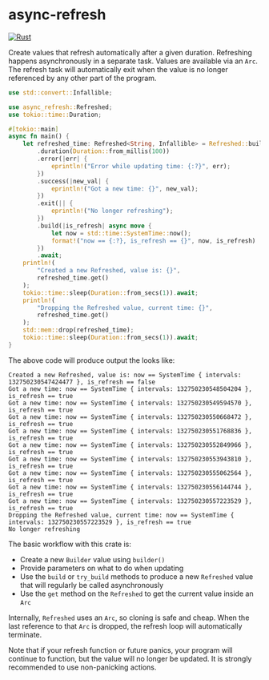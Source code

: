 # async-refresh

[![Rust](https://github.com/snoyberg/async-refresh-rs/actions/workflows/rust.yml/badge.svg)](https://github.com/snoyberg/async-refresh-rs/actions/workflows/rust.yml)

Create values that refresh automatically after a given duration. Refreshing happens asynchronously in a separate task. Values are available via an `Arc`. The refresh task will automatically exit when the value is no longer referenced by any other part of the program.

```rust
use std::convert::Infallible;

use async_refresh::Refreshed;
use tokio::time::Duration;

#[tokio::main]
async fn main() {
    let refreshed_time: Refreshed<String, Infallible> = Refreshed::builder()
        .duration(Duration::from_millis(100))
        .error(|err| {
            eprintln!("Error while updating time: {:?}", err);
        })
        .success(|new_val| {
            eprintln!("Got a new time: {}", new_val);
        })
        .exit(|| {
            eprintln!("No longer refreshing");
        })
        .build(|is_refresh| async move {
            let now = std::time::SystemTime::now();
            format!("now == {:?}, is_refresh == {}", now, is_refresh)
        })
        .await;
    println!(
        "Created a new Refreshed, value is: {}",
        refreshed_time.get()
    );
    tokio::time::sleep(Duration::from_secs(1)).await;
    println!(
        "Dropping the Refreshed value, current time: {}",
        refreshed_time.get()
    );
    std::mem::drop(refreshed_time);
    tokio::time::sleep(Duration::from_secs(1)).await;
}
```

The above code will produce output the looks like:

```ignore
Created a new Refreshed, value is: now == SystemTime { intervals: 132750230547424477 }, is_refresh == false
Got a new time: now == SystemTime { intervals: 132750230548504204 }, is_refresh == true
Got a new time: now == SystemTime { intervals: 132750230549594570 }, is_refresh == true
Got a new time: now == SystemTime { intervals: 132750230550668472 }, is_refresh == true
Got a new time: now == SystemTime { intervals: 132750230551768836 }, is_refresh == true
Got a new time: now == SystemTime { intervals: 132750230552849966 }, is_refresh == true
Got a new time: now == SystemTime { intervals: 132750230553943810 }, is_refresh == true
Got a new time: now == SystemTime { intervals: 132750230555062564 }, is_refresh == true
Got a new time: now == SystemTime { intervals: 132750230556144744 }, is_refresh == true
Got a new time: now == SystemTime { intervals: 132750230557223529 }, is_refresh == true
Dropping the Refreshed value, current time: now == SystemTime { intervals: 132750230557223529 }, is_refresh == true
No longer refreshing
```

The basic workflow with this crate is:

* Create a new `Builder` value using `builder()`
* Provide parameters on what to do when updating
* Use the `build` or `try_build` methods to produce a new `Refreshed` value that will regularly be called asynchronously
* Use the `get` method on the `Refreshed` to get the current value inside an `Arc`

Internally, `Refreshed` uses an `Arc`, so cloning is safe and cheap. When the last reference to that `Arc` is dropped, the refresh loop will automatically terminate.

Note that if your refresh function or future panics, your program will continue to function, but the value will no longer be updated. It is strongly recommended to use non-panicking actions.
